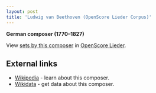 ```yaml
---
layout: post
title: 'Ludwig van Beethoven (OpenScore Lieder Corpus)'
---
```


__German composer (1770–1827)__

View [sets by this composer] in [OpenScore Lieder].

[sets by this composer]: https://musescore.com/openscore-lieder-corpus/sets?order=title&text=Beethoven,+Ludwig
[OpenScore Lieder]: https://musescore.com/openscore-lieder-corpus

## External links

- [Wikipedia] - learn about this composer.
- [Wikidata] - get data about this composer.

[Wikipedia]: https://en.wikipedia.org/wiki/Ludwig_van_Beethoven
[Wikidata]: https://www.wikidata.org/wiki/Q255
